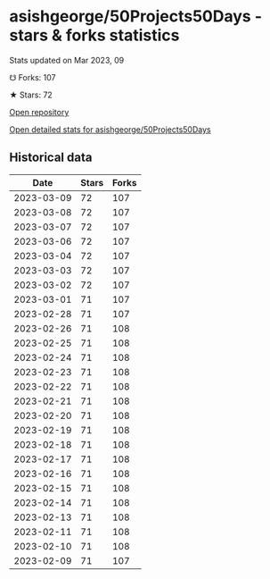 # asishgeorge/50Projects50Days - stars & forks statistics

Stats updated on Mar 2023, 09

☋ Forks: 107

★ Stars: 72

[Open repository](https://github.com/asishgeorge/50Projects50Days)

[Open detailed stats for asishgeorge/50Projects50Days](https://reviewgithub.com/rep/asishgeorge/50Projects50Days)

## Historical data
| Date | Stars | Forks |
|------|-------|-------|
| 2023-03-09 | 72 | 107 | 
| 2023-03-08 | 72 | 107 | 
| 2023-03-07 | 72 | 107 | 
| 2023-03-06 | 72 | 107 | 
| 2023-03-04 | 72 | 107 | 
| 2023-03-03 | 72 | 107 | 
| 2023-03-02 | 72 | 107 | 
| 2023-03-01 | 71 | 107 | 
| 2023-02-28 | 71 | 107 | 
| 2023-02-26 | 71 | 108 | 
| 2023-02-25 | 71 | 108 | 
| 2023-02-24 | 71 | 108 | 
| 2023-02-23 | 71 | 108 | 
| 2023-02-22 | 71 | 108 | 
| 2023-02-21 | 71 | 108 | 
| 2023-02-20 | 71 | 108 | 
| 2023-02-19 | 71 | 108 | 
| 2023-02-18 | 71 | 108 | 
| 2023-02-17 | 71 | 108 | 
| 2023-02-16 | 71 | 108 | 
| 2023-02-15 | 71 | 108 | 
| 2023-02-14 | 71 | 108 | 
| 2023-02-13 | 71 | 108 | 
| 2023-02-11 | 71 | 108 | 
| 2023-02-10 | 71 | 108 | 
| 2023-02-09 | 71 | 107 | 

